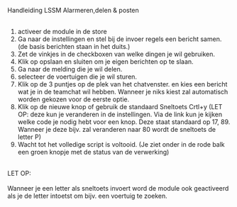 Handleiding LSSM Alarmeren,delen & posten<br/>
<br/>
1. activeer de module in de store
2. Ga naar de instellingen en stel bij de invoer regels een bericht samen. (de basis berichten staan in het duits.)
3. Zet de vinkjes in de checkboxen van welke dingen je wil gebruiken.
4. Klik op opslaan en sluiten om je eigen berichten op te slaan.
5. Ga naar de melding die je wil delen.
6. selecteer de voertuigen die je wil sturen.
7. Klik op de 3 puntjes op de plek van het chatvenster. en kies een bericht wat je in de teamchat wil hebben. 
   Wanneer je niks kiest zal automatisch worden gekozen voor de eerste optie.
8. Klik op de nieuwe knop of gebruik de standaard Sneltoets Crtl+y (LET OP: deze kun je veranderen in de instellingen. 
   Via de link kun je kijken welke code je nodig hebt voor een knop. Deze staat standaard op 17, 89. 
   Wanneer je deze bijv. zal veranderen naar 80 wordt de sneltoets de letter P)
9. Wacht tot het volledige script is voltooid. (Je ziet onder in de rode balk een groen knopje met de status van de verwerking)
<br/>
LET OP:<br/>
<br/>
Wanneer je een letter als sneltoets invoert word de module ook geactiveerd als je de letter intoetst om bijv. een voertuig te zoeken.